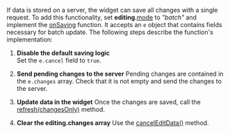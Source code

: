 If data is stored on a server, the widget can save all changes with a single request. To add this functionality, set **editing**.[mode](/Documentation/ApiReference/UI_Widgets/dxDataGrid/Configuration/editing/#mode) to *"batch"* and implement the [onSaving](/Documentation/ApiReference/UI_Widgets/dxDataGrid/Configuration/#onSaving) function. It accepts an `e` object that contains fields necessary for batch update. The following steps describe the function's implementation:

1. **Disable the default saving logic**                  
Set the `e.cancel` field to `true`.

2. **Send pending changes to the server**
Pending changes are contained in the `e.changes` array. Check that it is not empty and send the changes to the server.

3. **Update data in the widget**
Once the changes are saved, call the [refresh(changesOnly)](https://js.devexpress.com/Documentation/ApiReference/UI_Widgets/dxDataGrid/Methods/#refreshchangesOnly) method.

4. **Clear the editing.changes array**
Use the [cancelEditData()](/Documentation/ApiReference/UI_Widgets/dxDataGrid/Methods/#cancelEditData) method.
